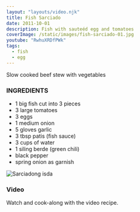 ```yaml
---
layout: "layouts/video.njk"
title: Fish Sarciado
date: 2011-10-01
description: Fish with sauteéd egg and tomatoes
coverImage: /static/images/fish-sarciado-01.jpg
youtube: "RwhuXRDfPWk"
tags:
  - fish
  - egg
---
```


Slow cooked beef stew with vegetables

### INGREDIENTS
* 1 big fish cut into 3 pieces
* 3 large tomatoes
* 3 eggs
* 1 medium onion
* 5 gloves garlic
* 3 tbsp patis (fish sauce)
* 3 cups of water
* 1 siling berde (green chili)
* black pepper
* spring onion as garnish

![Sarciadong isda](/static/images/fish-sarciado-02.jpg?nf_resize=fit&w=960)

### Video
Watch and cook-along with the video recipe.



